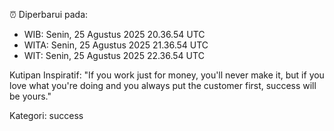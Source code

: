 ⏰ Diperbarui pada:
- WIB: Senin, 25 Agustus 2025 20.36.54 UTC
- WITA: Senin, 25 Agustus 2025 21.36.54 UTC
- WIT: Senin, 25 Agustus 2025 22.36.54 UTC

Kutipan Inspiratif:
"If you work just for money, you'll never make it, but if you love what you're doing and you always put the customer first, success will be yours."


Kategori: success

